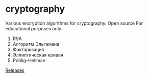 # cryptography
Various encryption algorithms for cryptography. Open source For educational purposes only.

1. RSA
2. Алгоритм Эльгамана
3. Фактаризация
4. Эллиптическая кривая
5. Pohlig–Hellman

[Releases](https://github.com/Muhammadislom/cryptography/releases/tag/%23cryptography)
